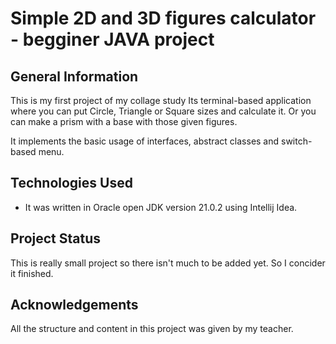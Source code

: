 # Simple 2D and 3D figures calculator - begginer JAVA project 

## General Information
This is my first project of my collage study
Its terminal-based application where you can put Circle, Triangle or Square sizes and calculate it.
Or you can make a prism with a base with those given figures. 

It implements the basic usage of interfaces, abstract classes and switch-based menu.

## Technologies Used
- It was written in Oracle open JDK version 21.0.2 using Intellij Idea.

## Project Status
This is really small project so there isn't much to be added yet. So I concider it finished. 

## Acknowledgements
All the structure and content in this project was given by my teacher.
